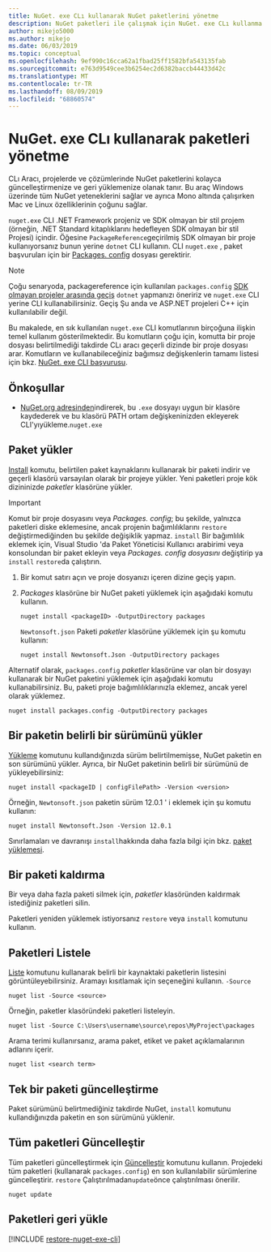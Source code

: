```yaml
---
title: NuGet. exe CLı kullanarak NuGet paketlerini yönetme
description: NuGet paketleri ile çalışmak için NuGet. exe CLı kullanma yönergeleri.
author: mikejo5000
ms.author: mikejo
ms.date: 06/03/2019
ms.topic: conceptual
ms.openlocfilehash: 9ef990c16cca62a1fbad25ff1582bfa543135fab
ms.sourcegitcommit: e763d9549cee3b6254ec2d6382baccb44433d42c
ms.translationtype: MT
ms.contentlocale: tr-TR
ms.lasthandoff: 08/09/2019
ms.locfileid: "68860574"
---
```

# <a name="manage-packages-using-the-nugetexe-cli"></a>NuGet. exe CLı kullanarak paketleri yönetme

CLı Aracı, projelerde ve çözümlerinde NuGet paketlerini kolayca güncelleştirmenize ve geri yüklemenize olanak tanır. Bu araç Windows üzerinde tüm NuGet yeteneklerini sağlar ve ayrıca Mono altında çalışırken Mac ve Linux özelliklerinin çoğunu sağlar.

`nuget.exe` CLI .NET Framework projeniz ve SDK olmayan bir stil projem (örneğin, .NET Standard kitaplıklarını hedefleyen SDK olmayan bir stil Projesi) içindir. Öğesine `PackageReference`geçirilmiş SDK olmayan bir proje kullanıyorsanız bunun yerine `dotnet` CLI kullanın. CLI `nuget.exe` , paket başvuruları için bir [Packages. config](../reference/packages-config.md) dosyası gerektirir.

> [!NOTE]
> Çoğu senaryoda, packagereference için kullanılan `packages.config` [SDK olmayan projeler arasında geçiş](../reference/migrate-packages-config-to-package-reference.md) `dotnet` yapmanızı öneririz ve `nuget.exe` CLI yerine CLI kullanabilirsiniz. Geçiş Şu anda ve ASP.NET projeleri C++ için kullanılabilir değil.

Bu makalede, en sık kullanılan `nuget.exe` CLI komutlarının birçoğuna ilişkin temel kullanım gösterilmektedir. Bu komutların çoğu için, komutta bir proje dosyası belirtilmediği takdirde CLı aracı geçerli dizinde bir proje dosyası arar. Komutların ve kullanabileceğiniz bağımsız değişkenlerin tamamı listesi için bkz. [NuGet. exe CLI başvurusu](../reference/nuget-exe-cli-reference.md).

## <a name="prerequisites"></a>Önkoşullar

- [NuGet.org adresinden](https://dist.nuget.org/win-x86-commandline/latest/nuget.exe)indirerek, bu `.exe` dosyayı uygun bir klasöre kaydederek ve bu klasörü PATH ortam değişkeninizden ekleyerek CLI'yıyükleme.`nuget.exe`

## <a name="install-a-package"></a>Paket yükler

[Install](../reference/cli-reference/cli-ref-install.md) komutu, belirtilen paket kaynaklarını kullanarak bir paketi indirir ve geçerli klasörü varsayılan olarak bir projeye yükler. Yeni paketleri proje kök dizininizde *paketler* klasörüne yükler.

> [!IMPORTANT]
> Komut bir proje dosyasını veya *Packages. config*; bu şekilde, yalnızca paketleri diske eklemesine, ancak projenin bağımlılıklarını `restore` değiştirmediğinden bu şekilde değişiklik yapmaz. `install` Bir bağımlılık eklemek için, Visual Studio 'da Paket Yöneticisi Kullanıcı arabirimi veya konsolundan bir paket ekleyin veya *Packages. config dosyasını* değiştirip ya `install` `restore`da çalıştırın.

1. Bir komut satırı açın ve proje dosyanızı içeren dizine geçiş yapın.

2. *Packages* klasörüne bir NuGet paketi yüklemek için aşağıdaki komutu kullanın.

    ```cli
    nuget install <packageID> -OutputDirectory packages
    ```

    `Newtonsoft.json` Paketi *paketler* klasörüne yüklemek için şu komutu kullanın:

    ```cli
    nuget install Newtonsoft.Json -OutputDirectory packages
    ```

Alternatif olarak, `packages.config` *paketler* klasörüne var olan bir dosyayı kullanarak bir NuGet paketini yüklemek için aşağıdaki komutu kullanabilirsiniz. Bu, paketi proje bağımlılıklarınızla eklemez, ancak yerel olarak yüklemez.

```cli
nuget install packages.config -OutputDirectory packages
```

## <a name="install-a-specific-version-of-a-package"></a>Bir paketin belirli bir sürümünü yükler

[Yükleme](../reference/cli-reference/cli-ref-install.md) komutunu kullandığınızda sürüm belirtilmemişse, NuGet paketin en son sürümünü yükler. Ayrıca, bir NuGet paketinin belirli bir sürümünü de yükleyebilirsiniz:

```cli
nuget install <packageID | configFilePath> -Version <version>
```

Örneğin, `Newtonsoft.json` paketin sürüm 12.0.1 ' i eklemek için şu komutu kullanın:

```cli
nuget install Newtonsoft.Json -Version 12.0.1
```

Sınırlamaları ve davranışı `install`hakkında daha fazla bilgi için bkz. [paket yüklemesi](#install-a-package).

## <a name="remove-a-package"></a>Bir paketi kaldırma

Bir veya daha fazla paketi silmek için, *paketler* klasöründen kaldırmak istediğiniz paketleri silin.

Paketleri yeniden yüklemek istiyorsanız `restore` veya `install` komutunu kullanın.

## <a name="list-packages"></a>Paketleri Listele

[Liste](../reference/cli-reference/cli-ref-list.md) komutunu kullanarak belirli bir kaynaktaki paketlerin listesini görüntüleyebilirsiniz. Aramayı kısıtlamak için seçeneğini kullanın. `-Source`

```cli
nuget list -Source <source>
```

Örneğin, paketler klasöründeki paketleri listeleyin.

```cli
nuget list -Source C:\Users\username\source\repos\MyProject\packages
```

Arama terimi kullanırsanız, arama paket, etiket ve paket açıklamalarının adlarını içerir.

```cli
nuget list <search term>
```

## <a name="update-an-individual-package"></a>Tek bir paketi güncelleştirme

Paket sürümünü belirtmediğiniz takdirde NuGet, `install` komutunu kullandığınızda paketin en son sürümünü yüklenir.

## <a name="update-all-packages"></a>Tüm paketleri Güncelleştir

Tüm paketleri güncelleştirmek için [Güncelleştir](../reference/cli-reference/cli-ref-update.md) komutunu kullanın. Projedeki tüm paketleri (kullanarak `packages.config`) en son kullanılabilir sürümlerine güncelleştirir. `restore` Çalıştırılmadan`update`önce çalıştırılması önerilir.

```cli
nuget update
```

## <a name="restore-packages"></a>Paketleri geri yükle

[!INCLUDE [restore-nuget-exe-cli](includes/restore-nuget-exe-cli.md)]